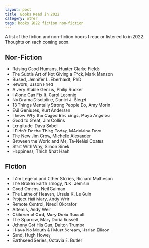 ```yaml
---
layout: post
title: Books Read in 2022
category: other
tags: books 2022 fiction non-fiction
---
```


A list of the fiction and non-fiction books I read or listened to in 2022. Thoughts on each coming soon.

## Non-Fiction

* Raising Good Humans, Hunter Clarke Fields
* The Subtle Art of Not Giving a F*ck, Mark Manson
* Biased, Jennifer L. Eberhardt, PhD
* Rework, Jason Fried
* A very Stable Genius, Philip Rucker
* I Alone Can Fix It, Carol Leonnig
* No Drama Discipline, Daniel J. Siegel
* 13 Things Mentally Strong People Do, Amy Morin
* Evil Geniuses, Kurt Andersen
* I know Why the Caged Bird sings, Maya Angelou
* Good to Great, Jim Collins
* Longitude, Dava Sobel
* I Didn't Do the Thing Today, MAdeleine Dore
* The New Jim Crow, Michelle Alexander
* Between the World and Me, Ta-Nehisi Coates
* Start With Why, Simon Sinek
* Happiness, Thich Nhat Hanh

## Fiction

* I Am Legend and Other Stories, Richard Matheson
* The Broken Earth Trilogy, N.K. Jemisin
* Good Omens, Neil Gaiman
* The Lathe of Heaven, Ursula K. Le Guin
* Project Hail Mary, Andy Weir
* Remote Control, Nnedi Okorafor
* Artemis, Andy Weir
* Children of God, Mary Doria Russell
* The Sparrow, Mary Doria Russell
* Johnny Got His Gun, Dalton Trumbo
* I Have No Mouth & I Must Scream, Harlan Ellison
* Sand, Hugh Howey
* Earthseed Series, Octavia E. Butler
